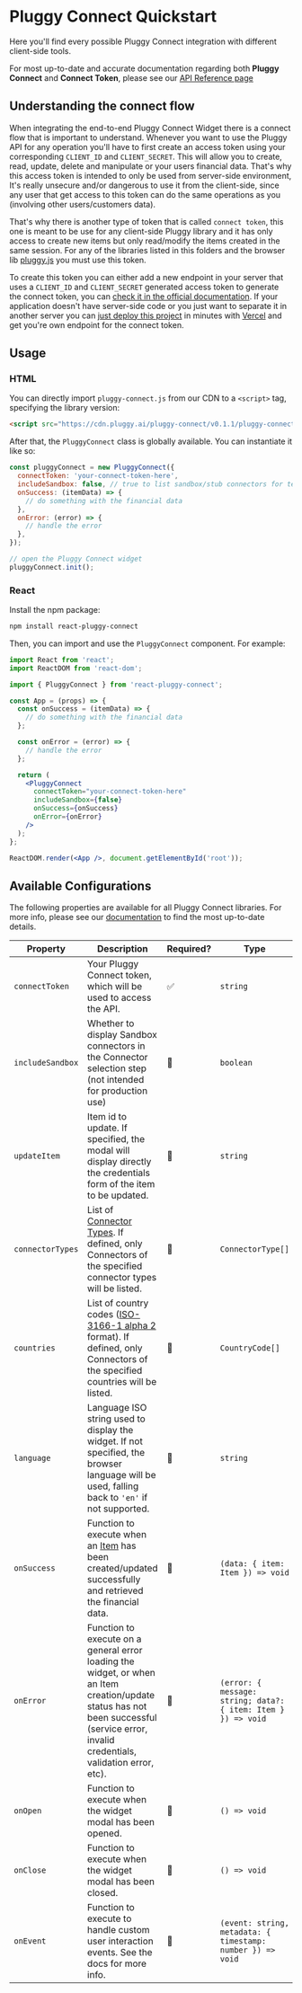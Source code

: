 # Pluggy Connect Quickstart

Here you'll find every possible Pluggy Connect integration with different client-side tools.

For most up-to-date and accurate documentation regarding both **Pluggy Connect** and **Connect Token**, please see
our [API Reference page](https://docs.pluggy.ai/#pluggy-connect-widget)

## Understanding the connect flow

When integrating the end-to-end Pluggy Connect Widget there is a connect flow that is important to understand. Whenever
you want to use the Pluggy API for any operation you'll have to first create an access token using your
corresponding `CLIENT_ID` and `CLIENT_SECRET`. This will allow you to create, read, update, delete and manipulate or
your users financial data. That's why this access token is intended to only be used from server-side environment, It's
really unsecure and/or dangerous to use it from the client-side, since any user that get access to this token can do the
same operations as you (involving other users/customers data).

That's why there is another type of token that is called `connect token`, this one is meant to be use for any
client-side Pluggy library and it has only access to create new items but only read/modify the items created in the same
session. For any of the libraries listed in this folders and the browser
lib [pluggy.js](https://github.com/pluggyai/pluggy-js) you must use this token.

To create this token you can either add a new endpoint in your server that uses a `CLIENT_ID` and `CLIENT_SECRET`
generated access token to generate the connect token, you
can [check it in the official documentation](https://docs.pluggy.ai/#create-a-connect-token). If your application
doesn't have server-side code or you just want to separate it in another server you
can [just deploy this project](https://github.com/pluggyai/pluggy-connect-vercel) in minutes
with [Vercel](https://vercel.com) and get you're own endpoint for the connect token.

## Usage

### HTML

You can directly import `pluggy-connect.js` from our CDN to a `<script>` tag, specifying the library version:

```html
<script src="https://cdn.pluggy.ai/pluggy-connect/v0.1.1/pluggy-connect.js"></script>
```

After that, the `PluggyConnect` class is globally available. You can instantiate it like so:

```js
const pluggyConnect = new PluggyConnect({
  connectToken: 'your-connect-token-here',
  includeSandbox: false, // true to list sandbox/stub connectors for testing
  onSuccess: (itemData) => {
    // do something with the financial data
  },
  onError: (error) => {
    // handle the error
  },
});

// open the Pluggy Connect widget
pluggyConnect.init();
```

### React

Install the npm package:

```bash
npm install react-pluggy-connect
```

Then, you can import and use the `PluggyConnect` component. For example:

```jsx
import React from 'react';
import ReactDOM from 'react-dom';

import { PluggyConnect } from 'react-pluggy-connect';

const App = (props) => {
  const onSuccess = (itemData) => {
    // do something with the financial data
  };

  const onError = (error) => {
    // handle the error
  };

  return (
    <PluggyConnect
      connectToken="your-connect-token-here"
      includeSandbox={false}
      onSuccess={onSuccess}
      onError={onError}
    />
  );
};

ReactDOM.render(<App />, document.getElementById('root'));
```

## Available Configurations

The following properties are available for all Pluggy Connect libraries. For more info, please see
our [documentation](https://docs.pluggy.ai/#pluggy-connect-widget) to find the most up-to-date details.

| Property         | Description                                                                                                                                                                            | Required? | Type                                                          | Default          |
| ---------------- | -------------------------------------------------------------------------------------------------------------------------------------------------------------------------------------- | --------- | ------------------------------------------------------------- | ---------------- |
| `connectToken`   | Your Pluggy Connect token, which will be used to access the API.                                                                                                                       | &#9989;   | `string`                                                      | N/A              |
| `includeSandbox` | Whether to display Sandbox connectors in the Connector selection step (not intended for production use)                                                                                | &#128306; | `boolean`                                                     | `false`          |
| `updateItem`     | Item id to update. If specified, the modal will display directly the credentials form of the item to be updated.                                                                       | &#128306; | `string`                                                      | N/A              |
| `connectorTypes` | List of [Connector Types](https://docs.pluggy.ai/#connectors-type). If defined, only Connectors of the specified connector types will be listed.                                       | &#128306; | `ConnectorType[]`                                             | N/A              |
| `countries`      | List of country codes ([ISO-3166-1 alpha 2](https://en.wikipedia.org/wiki/ISO_3166-1_alpha-2) format). If defined, only Connectors of the specified countries will be listed.          | &#128306; | `CountryCode[]`                                               | N/A              |
| `language`       | Language ISO string used to display the widget. If not specified, the browser language will be used, falling back to `'en'` if not supported.                                          | &#128306; | `string`                                                      | Browser language |
| `onSuccess`      | Function to execute when an [Item](https://docs.pluggy.ai/#items) has been created/updated successfully and retrieved the financial data.                                              | &#128306; | `(data: { item: Item }) => void`                              | No op            |
| `onError`        | Function to execute on a general error loading the widget, or when an Item creation/update status has not been successful (service error, invalid credentials, validation error, etc). | &#128306; | `(error: { message: string; data?: { item: Item } }) => void` | No op            |
| `onOpen`         | Function to execute when the widget modal has been opened.                                                                                                                             | &#128306; | `() => void`                                                  | No op            |
| `onClose`        | Function to execute when the widget modal has been closed.                                                                                                                             | &#128306; | `() => void`                                                  | No op            |
| `onEvent`        | Function to execute to handle custom user interaction events. See the docs for more info.                                                                                     | &#128306; | `(event: string, metadata: { timestamp: number }) => void`    | No op            |
